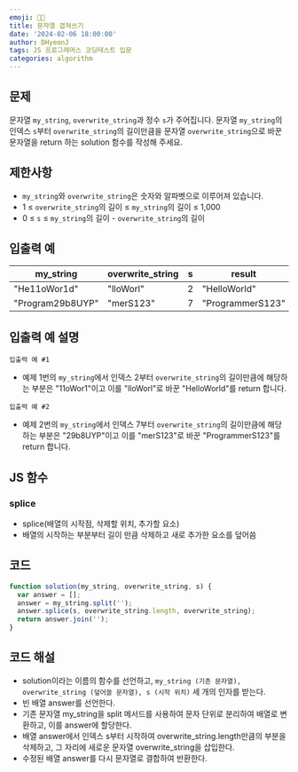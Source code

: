 ```yaml
---
emoji: 🧑‍💻
title: 문자열 겹쳐쓰기
date: '2024-02-06 18:00:00'
author: DHyeonJ
tags: JS 프로그래머스 코딩테스트 입문
categories: algorithm
---
```


## 문제

문자열 `my_string`, `overwrite_string`과 정수 `s`가 주어집니다. 문자열 `my_string`의 인덱스 `s`부터 `overwrite_string`의 길이만큼을 문자열 `overwrite_string`으로 바꾼 문자열을 return 하는 solution 함수를 작성해 주세요.

## 제한사항

- `my_string`와 `overwrite_string`은 숫자와 알파벳으로 이루어져 있습니다.
- 1 ≤ `overwrite_string`의 길이 ≤ `my_string`의 길이 ≤ 1,000
- 0 ≤ `s` ≤ `my_string`의 길이 - `overwrite_string`의 길이

## 입출력 예

| my_string        | overwrite_string | s   | result           |
| ---------------- | ---------------- | --- | ---------------- |
| "He11oWor1d"     | "lloWorl"        | 2   | "HelloWorld"     |
| "Program29b8UYP" | "merS123"        | 7   | "ProgrammerS123" |

## 입출력 예 설명

`입출력 예 #1`

- 예제 1번의 `my_string`에서 인덱스 2부터 `overwrite_string`의 길이만큼에 해당하는 부분은 "11oWor1"이고 이를 "lloWorl"로 바꾼 "HelloWorld"를 return 합니다.

`입출력 예 #2`

- 예제 2번의 `my_string`에서 인덱스 7부터 `overwrite_string`의 길이만큼에 해당하는 부분은 "29b8UYP"이고 이를 "merS123"로 바꾼 "ProgrammerS123"를 return 합니다.

## JS 함수

### splice

- splice(배열의 시작점, 삭제할 위치, 추가할 요소)
- 배열의 시작하는 부분부터 길이 만큼 삭제하고 새로 추가한 요소를 덮어씀

## 코드

```js
function solution(my_string, overwrite_string, s) {
  var answer = [];
  answer = my_string.split('');
  answer.splice(s, overwrite_string.length, overwrite_string);
  return answer.join('');
}
```

## 코드 해설

- solution이라는 이름의 함수를 선언하고,
  `my_string (기존 문자열), overwrite_string (덮어쓸 문자열), s (시작 위치)` 세 개의 인자를 받는다.
- 빈 배열 answer를 선언한다.
- 기존 문자열 my_string을 split 메서드를 사용하여 문자 단위로 분리하여 배열로 변환하고, 이를 answer에 할당한다.
- 배열 answer에서 인덱스 s부터 시작하여 overwrite_string.length만큼의 부분을 삭제하고, 그 자리에 새로운 문자열 overwrite_string을 삽입한다.
- 수정된 배열 answer를 다시 문자열로 결합하여 반환한다.

```toc

```
